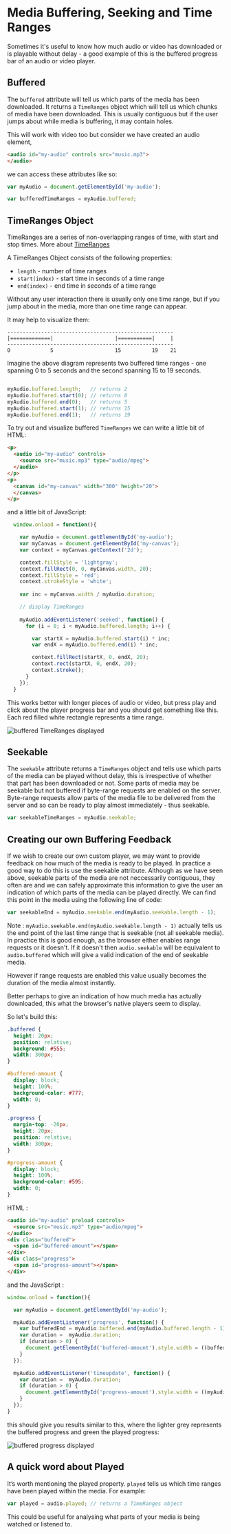 Media Buffering, Seeking and Time Ranges
========================================

Sometimes it's useful to know how much audio or video has downloaded or is playable without delay - a good example of this is the buffered progress bar of an audio or video player.

Buffered
--------

The ```buffered``` attribute will tell us which parts of the media has been downloaded. It returns a ```TimeRanges``` object which will tell us which chunks of media have been downloaded. This is usually contiguous but if the user jumps about while media is buffering, it may contain holes.


This will work with video too but consider we have created an audio element, 

`````html
<audio id="my-audio" controls src="music.mp3">
</audio>

`````

we can access these attributes like so:

`````javascript
var myAudio = document.getElementById('my-audio');

var bufferedTimeRanges = myAudio.buffered;

`````

TimeRanges Object
-----------------

TimeRanges are a series of non-overlapping ranges of time, with start and stop times. More about [TimeRanges](https://developer.mozilla.org/en-US/docs/Web/API/TimeRanges)

A TimeRanges Object consists of the following properties:

- ```length``` - number of time ranges
- ```start(index)``` - start time in seconds of a time range
- ```end(index)``` - end time in seconds of a time range

Without any user interaction there is usually only one time range, but if you jump about in the media, more than one time range can appear.


It may help to visualize them:

`````
------------------------------------------------------
|=============|                    |===========|     |
------------------------------------------------------
0             5                    15          19    21
`````

Imagine the above diagram represents two buffered time ranges - one spanning 0 to 5 seconds and the second spanning 15 to 19 seconds.

`````javascript

myAudio.buffered.length;   // returns 2
myAudio.buffered.start(0); // returns 0
myAudio.buffered.end(0);   // returns 5
myAudio.buffered.start(1); // returns 15
myAudio.buffered.end(1);   // returns 19

`````

To try out and visualize buffered ```TimeRanges``` we can write a little bit of HTML:

`````HTML
<p>
  <audio id="my-audio" controls>
    <source src="music.mp3" type="audio/mpeg">
  </audio>
</p>
<p>
  <canvas id="my-canvas" width="300" height="20">
  </canvas>
</p>

`````

and a little bit of JavaScript:

````` javascript
  window.onload = function(){ 

    var myAudio = document.getElementById('my-audio');
    var myCanvas = document.getElementById('my-canvas');
    var context = myCanvas.getContext('2d');

    context.fillStyle = 'lightgray';
    context.fillRect(0, 0, myCanvas.width, 20);
    context.fillStyle = 'red';
    context.strokeStyle = 'white';
    
    var inc = myCanvas.width / myAudio.duration;

    // display TimeRanges
    
    myAudio.addEventListener('seeked', function() {
      for (i = 0; i < myAudio.buffered.length; i++) {

        var startX = myAudio.buffered.start(i) * inc;
        var endX = myAudio.buffered.end(i) * inc;

        context.fillRect(startX, 0, endX, 20);
        context.rect(startX, 0, endX, 20);
        context.stroke();
      }
    });
  }

`````

This works better with longer pieces of audio or video, but press play and click about the player progress bar and you should get something like this. Each red filled white rectangle represents a time range.

![buffered TimeRanges displayed](https://raw.github.com/maboa/MDN/master/images/bufferedtimeranges.png)


Seekable
--------

The ```seekable``` attribute returns a ```TimeRanges``` object and tells use which parts of the media can be played without delay, this is irrespective of whether that part has been downloaded or not. Some parts of media may be seekable but not buffered if byte-range requests are enabled on the server. Byte-range requests allow parts of the media file to be delivered from the server and so can be ready to play almost immediately - thus seekable.

`````javascript
var seekableTimeRanges = myAudio.seekable;
`````

Creating our own Buffering Feedback
-----------------------------------

If we wish to create our own custom player, we may want to provide feedback on how much of the media is ready to be played. In practice a good way to do this is use the seekable attribute. Although as we have seen above, seekable parts of the media are not neccessarily contiguous, they often are and we can safely approximate this information to give the user an indication of which parts of the media can be played directly. We can find this point in the media using the following line of code:

`````javascript
var seekableEnd = myAudio.seekable.end(myAudio.seekable.length - 1);
`````

Note : ```myAudio.seekable.end(myAudio.seekable.length - 1)``` actually tells us the end point of the last time range that is seekable (not all seekable media). In practice this is good enough, as the browser either enables range requests or it doesn't. If it doesn't then ```audio.seekable``` will be equivalent to ```audio.buffered``` which will give a valid indication of the end of seekable media.

However if range requests are enabled this value usually becomes the duration of the media almost instantly.

Better perhaps to give an indication of how much media has actually downloaded, this what the browser's native players seem to display.

So let's build this:

`````css
.buffered { 
  height: 20px; 
  position: relative;
  background: #555;
  width: 300px;
}

#buffered-amount {
  display: block;
  height: 100%;
  background-color: #777;
  width: 0;
}

.progress { 
  margin-top: -20px;
  height: 20px;  
  position: relative;
  width: 300px;
}

#progress-amount {
  display: block;
  height: 100%;
  background-color: #595;
  width: 0;
}
`````

HTML :

`````html
<audio id="my-audio" preload controls>
  <source src="music.mp3" type="audio/mpeg">
</audio>
<div class="buffered">
  <span id="buffered-amount"></span>
</div>
<div class="progress">
  <span id="progress-amount"></span>
</div>
`````

and the JavaScript :

`````javascript
window.onload = function(){ 

  var myAudio = document.getElementById('my-audio');

  myAudio.addEventListener('progress', function() {
    var bufferedEnd = myAudio.buffered.end(myAudio.buffered.length - 1);
    var duration =  myAudio.duration;
    if (duration > 0) {
      document.getElementById('buffered-amount').style.width = ((bufferedEnd / duration)*100) + "%";
    }
  });

  myAudio.addEventListener('timeupdate', function() {
    var duration =  myAudio.duration;
    if (duration > 0) {
      document.getElementById('progress-amount').style.width = ((myAudio.currentTime / duration)*100) + "%";
    }
  });
}
`````

this should give you results similar to this, where the lighter grey represents the buffered progress and green the played progress:

![buffered progress displayed](https://raw.github.com/maboa/MDN/master/images/bufferedprogress.png)


A quick word about Played
-------------------------

It’s worth mentioning the played property. ```played``` tells us which time ranges have been played within the media. For example:

`````javascript
var played = audio.played; // returns a TimeRanges object
`````

This could be useful for analysing what parts of your media is being watched or listened to.




